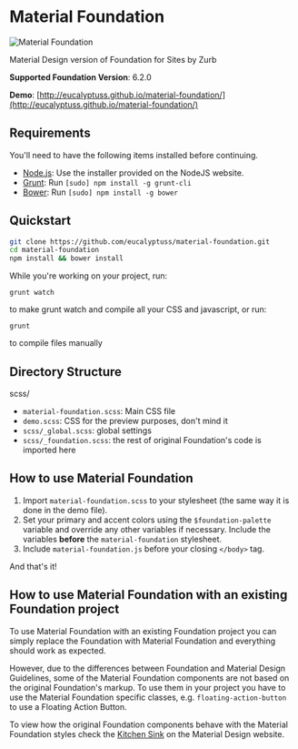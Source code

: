 Material Foundation
===================

![Material Foundation](https://github.com/eucalyptuss/material-foundation/raw/master/images/cover.png?raw=true)

Material Design version of Foundation for Sites by Zurb

**Supported Foundation Version**: 6.2.0

**Demo**: [http://eucalyptuss.github.io/material-foundation/](http://eucalyptuss.github.io/material-foundation/)

## Requirements

You'll need to have the following items installed before continuing.

  * [Node.js](http://nodejs.org): Use the installer provided on the NodeJS website.
  * [Grunt](http://gruntjs.com/): Run `[sudo] npm install -g grunt-cli`
  * [Bower](http://bower.io): Run `[sudo] npm install -g bower`

## Quickstart

```bash
git clone https://github.com/eucalyptuss/material-foundation.git
cd material-foundation
npm install && bower install
```

While you're working on your project, run:

`grunt watch`

to make grunt watch and compile all your CSS and javascript, or run:

`grunt`

to compile files manually

## Directory Structure

scss/

  * `material-foundation.scss`: Main CSS file
  * `demo.scss`: CSS for the preview purposes, don't mind it
  * `scss/_global.scss`: global settings
  * `scss/_foundation.scss`: the rest of original Foundation's code is imported here

## How to use Material Foundation

1. Import `material-foundation.scss` to your stylesheet (the same way it is done in the demo file).
2. Set your primary and accent colors using the `$foundation-palette` variable and override any other variables if necessary. Include the variables **before** the `material-foundation` stylesheet.
3. Include `material-foundation.js` before your closing `</body>` tag.

And that's it!

## How to use Material Foundation with an existing Foundation project

To use Material Foundation with an existing Foundation project you can simply replace the Foundation with Material Foundation and everything should work as expected.

However, due to the differences between Foundation and Material Design Guidelines, some of the Material Foundation components are not based on the original Foundation's markup. To use them in your project you have to use the Material Foundation specific classes, e.g. `floating-action-button` to use a Floating Action Button.

To view how the original Foundation components behave with the Material Foundation styles check the [Kitchen Sink]((http://eucalyptuss.github.io/material-foundation/kitchen-sink.html)) on the Material Design website. 
